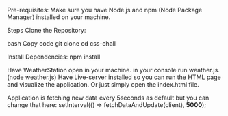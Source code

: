 Pre-requisites: 
Make sure you have Node.js and npm (Node Package Manager) installed on your machine.

Steps
Clone the Repository:

bash
Copy code
git clone <repository-url>
cd css-chall

Install Dependencies:
npm install

Have WeatherStation open in your machine. 
in your console run weather.js. (node weather.js)
Have Live-server installed so you can run the HTML page and visualize the application. Or just simply open the index.html file. 

Application is fetching new data every 5seconds as default but you can change that here: setInterval(() => fetchDataAndUpdate(client), **5000**);



